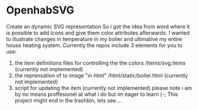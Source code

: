 # OpenhabSVG
Create an dynamic SVG representation
So i got the idea from word where it is possible to add Icons and give them color attributes afterwards.
I wanted to illustrate changes in temperature in my boiler and ultimative my entire house heating system.
Currently the repos include 3 elements for you to use:
1) the item definitions files for controlling the the colors /items/svg.items (currently not implemented)
2) the reprensation of to image "in html" /html/static/boiler.html (currently not implemented)
3) script for updating the item (currently not implemented)
please note i am by no means proffesionel at what i do but im eager to learn (-;
This project might end in the trashbin, lets see....
